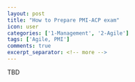 ```yaml
---
layout: post
title: "How to Prepare PMI-ACP exam"
icon: user
categories: ['1-Management', '2-Agile']
tags: ['Agile, PMI']
comments: true
excerpt_separator: <!-- more -->
---
```


TBD
